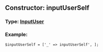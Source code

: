 ## Constructor: inputUserSelf  




### Type: [InputUser](../types/InputUser.md)


### Example:

```
$inputUserSelf = ['_' => inputUserSelf', ];
```